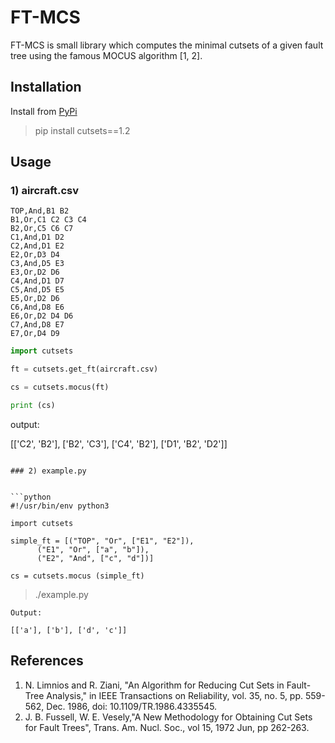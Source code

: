 # FT-MCS
FT-MCS is small library which computes the minimal cutsets of a given fault tree using the famous MOCUS algorithm [1, 2]. 

## Installation 

Install from [PyPi](https://pypi.org/project/cutsets/)

> pip install cutsets==1.2

## Usage

### 1) aircraft.csv

```csv
TOP,And,B1 B2
B1,Or,C1 C2 C3 C4
B2,Or,C5 C6 C7
C1,And,D1 D2
C2,And,D1 E2
E2,Or,D3 D4
C3,And,D5 E3
E3,Or,D2 D6
C4,And,D1 D7
C5,And,D5 E5
E5,Or,D2 D6
C6,And,D8 E6
E6,Or,D2 D4 D6
C7,And,D8 E7
E7,Or,D4 D9
```

```python
import cutsets

ft = cutsets.get_ft(aircraft.csv)

cs = cutsets.mocus(ft)

print (cs)

```
output:

[['C2', 'B2'], ['B2', 'C3'], ['C4', 'B2'], ['D1', 'B2', 'D2']]
```

### 2) example.py


```python
#!/usr/bin/env python3

import cutsets 

simple_ft = [("TOP", "Or", ["E1", "E2"]),
      ("E1", "Or", ["a", "b"]),
      ("E2", "And", ["c", "d"])]

cs = cutsets.mocus (simple_ft)
```

> ./example.py

```
Output:

[['a'], ['b'], ['d', 'c']]

```

## References

1. N. Limnios and R. Ziani, "An Algorithm for Reducing Cut Sets in Fault-Tree Analysis," in IEEE Transactions on Reliability, vol. 35, no. 5, pp. 559-562, Dec. 1986, doi: 10.1109/TR.1986.4335545.
2. J. B. Fussell, W. E. Vesely,"A New Methodology for Obtaining Cut Sets for Fault Trees", Trans. Am. Nucl. Soc., vol 15, 1972 Jun, pp 262-263.
